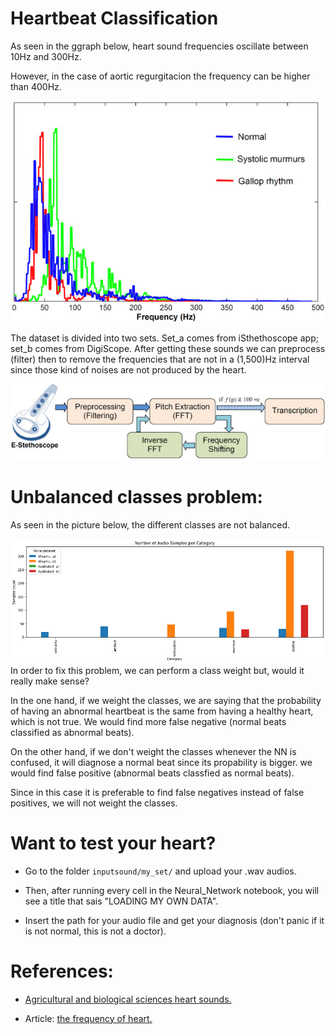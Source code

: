 # Heartbeat Classification

As seen in the ggraph below, heart sound frequencies oscillate between 10Hz and 300Hz. 

However, in the case of aortic regurgitacion the frequency can be higher than 400Hz. 

![](images/heart_freq.jpg)

The dataset is divided into two sets. Set_a comes from iSthethoscope app; set_b comes from DigiScope. 
After getting these sounds we can preprocess (filter) then to remove the frequencies that are not in a (1,500)Hz interval since those kind of noises are not produced by the heart. 


![](images/transcription_diagram.jpg)


# Unbalanced classes problem:
As seen in the picture below, the different classes are not balanced. 

![Unbalanced classes](images/balance.png)
In order to fix this problem, we can perform a class weight but, would it really make sense?

In the one hand, if we weight the classes, we are saying that the probability of having an abnormal heartbeat is the same from having a healthy heart, which is not true. We would find more false negative (normal beats classified as abnormal beats). 

On the other hand, if we don't weight the classes whenever the NN is confused, it will diagnose a normal beat since its propability is bigger. we would find false positive (abnormal beats classfied as normal beats).

Since in this case it is preferable to find false negatives instead of false positives, we will not weight the classes.

# Want to test your heart?
* Go to the folder `inputsound/my_set/` and upload your .wav audios. 

* Then, after running every cell in the Neural_Network notebook, you will see a title that sais "LOADING MY OWN DATA".

* Insert the path for your audio file and get your 
diagnosis (don't panic if it is not normal, this is not a doctor).

# References:
* [Agricultural and biological sciences heart sounds.](https://www.sciencedirect.com/topics/agricultural-and-biological-sciences/heart-sounds#:~:text=Although%20the%20human%20ear%20can,from%2020%20to%20500%20Hz)

* Article: [the frequency of heart.](https://www.ncbi.nlm.nih.gov/pmc/articles/PMC3396354/#:~:text=Moreover%2C%20the%20frequency%20of%20heart,of%20a%20normal%20heart%20sound.)